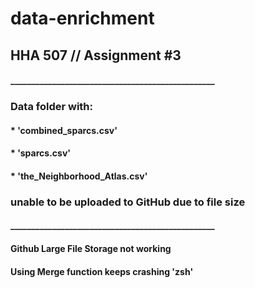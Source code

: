 # data-enrichment
## HHA 507 // Assignment #3

#### _________________________________________________
### Data folder with:
#### * 'combined_sparcs.csv'
#### * 'sparcs.csv'
#### * 'the_Neighborhood_Atlas.csv'
### unable to be uploaded to GitHub due to file size

#### _________________________________________________
#### Github Large File Storage not working

#### Using Merge function keeps crashing 'zsh'

